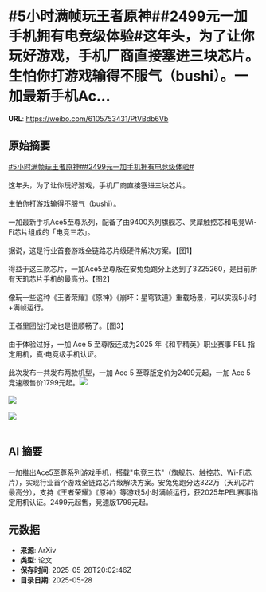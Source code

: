 # #5小时满帧玩王者原神##2499元一加手机拥有电竞级体验#这年头，为了让你玩好游戏，手机厂商直接塞进三块芯片。生怕你打游戏输得不服气（bushi）。一加最新手机Ac...

**URL**: https://weibo.com/6105753431/PtVBdb6Vb

## 原始摘要

<a href="https://m.weibo.cn/search?containerid=231522type%3D1%26t%3D10%26q%3D%235%E5%B0%8F%E6%97%B6%E6%BB%A1%E5%B8%A7%E7%8E%A9%E7%8E%8B%E8%80%85%E5%8E%9F%E7%A5%9E%23&amp;extparam=%235%E5%B0%8F%E6%97%B6%E6%BB%A1%E5%B8%A7%E7%8E%A9%E7%8E%8B%E8%80%85%E5%8E%9F%E7%A5%9E%23" data-hide=""><span class="surl-text">#5小时满帧玩王者原神#</span></a><a href="https://m.weibo.cn/search?containerid=231522type%3D1%26t%3D10%26q%3D%232499%E5%85%83%E4%B8%80%E5%8A%A0%E6%89%8B%E6%9C%BA%E6%8B%A5%E6%9C%89%E7%94%B5%E7%AB%9E%E7%BA%A7%E4%BD%93%E9%AA%8C%23&amp;extparam=%232499%E5%85%83%E4%B8%80%E5%8A%A0%E6%89%8B%E6%9C%BA%E6%8B%A5%E6%9C%89%E7%94%B5%E7%AB%9E%E7%BA%A7%E4%BD%93%E9%AA%8C%23" data-hide=""><span class="surl-text">#2499元一加手机拥有电竞级体验#</span></a><br><br>这年头，为了让你玩好游戏，手机厂商直接塞进三块芯片。<br><br>生怕你打游戏输得不服气（bushi）。<br><br>一加最新手机Ace5至尊系列，配备了由9400系列旗舰芯、灵犀触控芯和电竞Wi-Fi芯片组成的「电竞三芯」。<br><br>据说，这是行业首套游戏全链路芯片级硬件解决方案。【图1】<br><br>得益于这三款芯片，一加Ace5至尊版在安兔兔跑分上达到了3225260，是目前所有天玑芯片手机的最高分。【图2】<br><br>像玩一些这种《王者荣耀》《原神》《崩坏：星穹铁道》重载场景，可以实现5小时+满帧运行。<br><br>王者里团战打龙也是很顺畅了。【图3】<br><br>由于体验过好，一加 Ace 5 至尊版还成为2025 年《和平精英》职业赛事 PEL 指定用机，真·电竞级手机认证。<br><br>此次发布一共发布两款机型，一加 Ace 5 至尊版定价为2499元起，一加 Ace 5 竞速版售价1799元起。<img style="" src="https://tvax2.sinaimg.cn/large/006Fd7o3gy1i1vc242ykbj30ze0kvna6.jpg" referrerpolicy="no-referrer"><br><br><img style="" src="https://tvax4.sinaimg.cn/large/006Fd7o3gy1i1vc2649sxj30n40d443r.jpg" referrerpolicy="no-referrer"><br><br><img style="" src="https://tvax4.sinaimg.cn/large/006Fd7o3gy1i1vc2l8auug312s0igkjn.gif" referrerpolicy="no-referrer"><br><br>

## AI 摘要

一加推出Ace5至尊系列游戏手机，搭载"电竞三芯"（旗舰芯、触控芯、Wi-Fi芯片），实现行业首个游戏全链路芯片级解决方案。安兔兔跑分达322万（天玑芯片最高分），支持《王者荣耀》《原神》等游戏5小时满帧运行，获2025年PEL赛事指定用机认证。2499元起售，竞速版1799元起。

## 元数据

- **来源**: ArXiv
- **类型**: 论文
- **保存时间**: 2025-05-28T20:02:46Z
- **目录日期**: 2025-05-28
